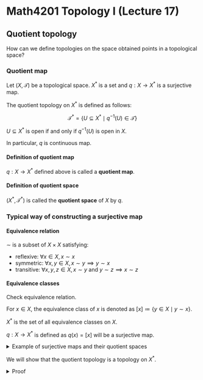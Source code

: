 # Math4201 Topology I (Lecture 17)

## Quotient topology

How can we define topologies on the space obtained points in a topological space?

### Quotient map

Let $(X,\mathcal{T})$ be a topological space. $X^*$ is a set and $q:X\to X^*$ is a surjective map.

The quotient topology on $X^*$ is defined as follows:

$$
\mathcal{T}^* = \{U\subseteq X^*\mid q^{-1}(U)\in \mathcal{T}\}
$$

$U\subseteq X^*$ is open if and only if $q^{-1}(U)$ is open in $X$.

In particular, $q$ is continuous map.

#### Definition of quotient map

$q:X\to X^*$ defined above is called a **quotient map**.

#### Definition of quotient space

$(X^*,\mathcal{T}^*)$ is called the **quotient space** of $X$ by $q$. 

### Typical way of constructing a surjective map

#### Equivalence relation

$\sim$ is a subset of $X\times X$ satisfying:

- reflexive: $\forall x\in X, x\sim x$
- symmetric: $\forall x,y\in X, x\sim y\implies y\sim x$
- transitive: $\forall x,y,z\in X, x\sim y\text{ and } y\sim z\implies x\sim z$

#### Equivalence classes

Check equivalence relation.

For $x\in X$, the equivalence class of $x$ is denoted as $[x]\coloneqq \{y\in X\mid y\sim x\}$.

$X^*$ is the set of all equivalence classes on $X$.

$q:X\to X^*$ is defined as $q(x)=[x]$ will be a surjective map.

<details>
<summary>Example of surjective maps and their quotient spaces</summary>

Let $X=\mathbb{R}^2$ and $(s,t)\sim (s',t')$ if and only if $s-s'$ and $t-t'$ are both integers.

This space as a topological space is homeomorphic to the torus.

---

Let $X=\{(s,t)\in \mathbb{R}^2\mid s^2+t^2\leq 1\}$ and $(s,t)\sim (s',t')$ if and only if $s^2+t^2$ and $s'^2+t'^2$. with subspace topology as a subspace of $\mathbb{R}^2$.

This space as a topological space is homeomorphic to the spherical shell $S^2$.

</details>

We will show that the quotient topology is a topology on $X^*$.

<details>
<summary>Proof</summary>

We need to show that the quotient topology is a topology on $X^*$.

1. $\emptyset, X^*$ are open in $X^*$.

$\emptyset, X^*$ are open in $X^*$ because $q^{-1}(\emptyset)=q^{-1}(X^*)=\emptyset$ and $q^{-1}(X^*)=X$ are open in $X$.

2. $\mathcal{T}^*$ is closed with respect to arbitrary unions.

$$
q^{-1}(\bigcup_{\alpha \in I} U_\alpha)=\bigcup_{\alpha \in I} q^{-1}(U_\alpha)
$$

3. $\mathcal{T}^*$ is closed with respect to finite intersections.

$$
q^{-1}(\bigcap_{\alpha \in I} U_\alpha)=\bigcap_{\alpha \in I} q^{-1}(U_\alpha)
$$

</details>